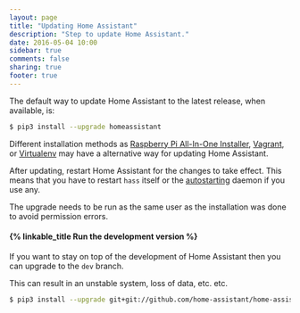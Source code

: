 ```yaml
---
layout: page
title: "Updating Home Assistant"
description: "Step to update Home Assistant."
date: 2016-05-04 10:00
sidebar: true
comments: false
sharing: true
footer: true
---
```



The default way to update Home Assistant to the latest release, when available, is:

```bash
$ pip3 install --upgrade homeassistant
```

Different installation methods as [Raspberry Pi All-In-One Installer](/getting-started/installation-raspberry-pi-all-in-one/), [Vagrant](/getting-started/installation-vagrant/), or [Virtualenv](/getting-started/installation-virtualenv/#upgrading-home-assistant) may have a alternative way for updating Home Assistant. 

After updating, restart Home Assistant for the changes to take effect. This means that you have to restart `hass` itself or the [autostarting](/getting-started/autostart/) daemon if you use any.


<p class='note note'>
  The upgrade needs to be run as the same user as the installation was done to avoid permission errors.
</p>

#### {% linkable_title Run the development version %}
If you want to stay on top of the development of Home Assistant then you can upgrade to the `dev` branch. 

<p class='note warning'>
  This can result in an unstable system, loss of data, etc. etc.
</p>

```bash
$ pip3 install --upgrade git+git://github.com/home-assistant/home-assistant.git@dev
```
